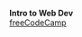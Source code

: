 **Intro to Web Dev**<br>[freeCodeCamp](https://www.freecodecamp.org/learn/2022/responsive-web-design/)
